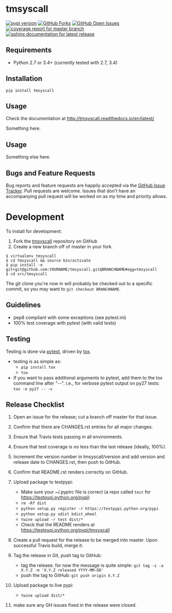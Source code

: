 tmsyscall
=========

[![pypi version](https://img.shields.io/pypi/v/tmsyscall.svg?maxAge=2592000)](https://pypi.python.org/pypi/tmsyscall)
[![GitHub Forks](https://img.shields.io/github/forks/joaompinto/tmsyscall.svg)](https://github.com/joaompinto/tmsyscall/network)
[![GitHub Open Issues](https://img.shields.io/github/issues/joaompinto/tmsyscall.svg)](https://github.com/joaompinto/tmsyscall/issues)
[![coverage report for master branch](https://codecov.io/github/joaompinto/tmsyscall/coverage.svg?branch=master)](https://codecov.io/github/joaompinto/tmsyscall?branch=master)
[![sphinx documentation for latest release](https://readthedocs.org/projects/tmsyscall/badge/?version=latest)](https://readthedocs.org/projects/tmsyscall/?badge=latest)


Requirements
------------

-   Python 2.7 or 3.4+ (currently tested with 2.7, 3.4)


Installation
------------

``` {.sourceCode .bash}
pip install tmsyscall
```

Usage
-------------

Check the documentation at <http://tmsyscall.readthedocs.io/en/latest/>


Something here.

Usage
-----

Something else here.

Bugs and Feature Requests
-------------------------

Bug reports and feature requests are happily accepted via the [GitHub
Issue
Tracker](https://github.com/joaompinto/tmsyscall/issues).
Pull requests are welcome. Issues that don't have an accompanying pull
request will be worked on as my time and priority allows.

Development
===========

To install for development:

1.  Fork the
    [tmsyscall](https://github.com/joaompinto/tmsyscall)
    repository on GitHub
2.  Create a new branch off of master in your fork.

``` {.sourceCode .bash}
$ virtualenv tmsyscall
$ cd tmsyscall && source bin/activate
$ pip install -e git+git@github.com:YOURNAME/tmsyscall.git@BRANCHNAME#egg=tmsyscall
$ cd src/tmsyscall
```

The git clone you're now in will probably be checked out to a specific
commit, so you may want to `git checkout BRANCHNAME`.

Guidelines
----------

-   pep8 compliant with some exceptions (see pytest.ini)
-   100% test coverage with pytest (with valid tests)

Testing
-------

Testing is done via [pytest](http://pytest.org/latest/), driven by
[tox](http://tox.testrun.org/).

-   testing is as simple as:
    -   `pip install tox`
    -   `tox`
-   If you want to pass additional arguments to pytest, add them to the
    tox command line after "--". i.e., for verbose pytext output on py27
    tests: `tox -e py27 -- -v`

Release Checklist
-----------------

1.  Open an issue for the release; cut a branch off master for that
    issue.
2.  Confirm that there are CHANGES.rst entries for all major changes.
3.  Ensure that Travis tests passing in all environments.
4.  Ensure that test coverage is no less than the last release (ideally,
    100%).
5.  Increment the version number in tmsyscall/version
    and add version and release date to CHANGES.rst, then push to
    GitHub.
6.  Confirm that README.rst renders correctly on GitHub.
7.  Upload package to testpypi:
    -   Make sure your \~/.pypirc file is correct (a repo called `test`
        for <https://testpypi.python.org/pypi>)
    -   `rm -Rf dist`
    -   `python setup.py register -r https://testpypi.python.org/pypi`
    -   `python setup.py sdist bdist_wheel`
    -   `twine upload -r test dist/*`
    -   Check that the README renders at
        <https://testpypi.python.org/pypi/tmsyscall>

8.  Create a pull request for the release to be merged into master. Upon
    successful Travis build, merge it.
9.  Tag the release in Git, push tag to GitHub:
    -   tag the release. for now the message is quite simple:
        `git tag -s -a X.Y.Z -m 'X.Y.Z released YYYY-MM-DD'`
    -   push the tag to GitHub: `git push origin X.Y.Z`

10. Upload package to live pypi:
    -   `twine upload dist/*`

11. make sure any GH issues fixed in the release were closed.

